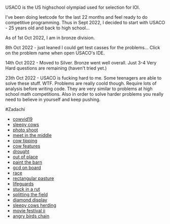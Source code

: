 
USACO is the US highschool olympiad used for selection for IOI. 

I've been doing leetcode for the last 22 months and feel ready to do competitive programming. Thus in Sept 2022, I decided to start with USACO - 25 years old and back to high school...

As of 1st Oct 2022, I am in bronze division.

8th Oct 2022 - just leaned I could get test casses for the problems... Click on the problem name when open USACO's IDE.

14th Oct 2022 - Moved to Silver. Bronze went well overall. Just 3-4 Very Hard questions are remaining (haven't tried yet.) 

23th Oct 2022 - USACO is fucking hard to me. Some teenagers are able to solve these stuff. WTF. Problems are really coold though. Require lots of analysis before writing code.
They are very similar to problems at high school math competitions. Also in order to solve harder problems you really need to believe in yourself and keep pushing.



#Zadachi
- [cowvid19](http://www.usaco.org/index.php?page=viewproblem2&cpid=1037)
- [sleepy cows](http://www.usaco.org/index.php?page=viewproblem2&cpid=892)
- [photo shoot](http://usaco.org/index.php?page=viewproblem2&cpid=1227)
- [meet in the middle](https://leetcode.com/problems/partition-array-into-two-arrays-to-minimize-sum-difference/)
- [cow tipping](http://www.usaco.org/index.php?page=viewproblem2&cpid=689)
- [cow features](http://www.usaco.org/index.php?page=viewproblem2&cpid=941)
- [drought](http://usaco.org/index.php?page=viewproblem2&cpid=1181)
- [out of place](http://www.usaco.org/index.php?page=viewproblem2&cpid=785)
- [paint the barn](http://www.usaco.org/index.php?page=viewproblem2&cpid=919)
- [gcd on board](https://atcoder.jp/contests/abc125/tasks/abc125_c)
- [race](http://www.usaco.org/index.php?page=viewproblem2&cpid=989)
- [rectangular pasture](http://www.usaco.org/index.php?page=viewproblem2&cpid=1063)
- [lifeguards](http://www.usaco.org/index.php?page=viewproblem2&cpid=786)
- [stuck in a rut](http://www.usaco.org/index.php?page=viewproblem2&cpid=1064)
- [splitting the field](http://www.usaco.org/index.php?page=viewproblem2&cpid=645)
- [diamond display](http://www.usaco.org/index.php?page=viewproblem2&cpid=643)
- [sleepy cows herding](http://www.usaco.org/index.php?page=viewproblem2&cpid=918)
- [movie festival ii](https://usaco.guide/problems/cses-1632-movie-festival-ii/solution)
- [angry birds chain](http://www.usaco.org/index.php?page=viewproblem2&cpid=597)